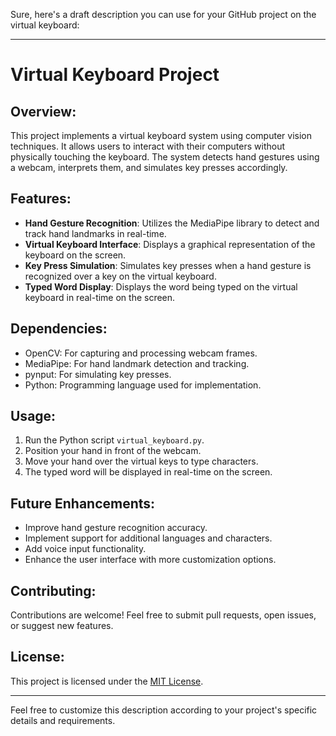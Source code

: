 Sure, here's a draft description you can use for your GitHub project on the virtual keyboard:

---

# Virtual Keyboard Project

## Overview:
This project implements a virtual keyboard system using computer vision techniques. It allows users to interact with their computers without physically touching the keyboard. The system detects hand gestures using a webcam, interprets them, and simulates key presses accordingly.

## Features:
- **Hand Gesture Recognition**: Utilizes the MediaPipe library to detect and track hand landmarks in real-time.
- **Virtual Keyboard Interface**: Displays a graphical representation of the keyboard on the screen.
- **Key Press Simulation**: Simulates key presses when a hand gesture is recognized over a key on the virtual keyboard.
- **Typed Word Display**: Displays the word being typed on the virtual keyboard in real-time on the screen.

## Dependencies:
- OpenCV: For capturing and processing webcam frames.
- MediaPipe: For hand landmark detection and tracking.
- pynput: For simulating key presses.
- Python: Programming language used for implementation.

## Usage:
1. Run the Python script `virtual_keyboard.py`.
2. Position your hand in front of the webcam.
3. Move your hand over the virtual keys to type characters.
4. The typed word will be displayed in real-time on the screen.

## Future Enhancements:
- Improve hand gesture recognition accuracy.
- Implement support for additional languages and characters.
- Add voice input functionality.
- Enhance the user interface with more customization options.

## Contributing:
Contributions are welcome! Feel free to submit pull requests, open issues, or suggest new features.

## License:
This project is licensed under the [MIT License](LICENSE).

---

Feel free to customize this description according to your project's specific details and requirements.
